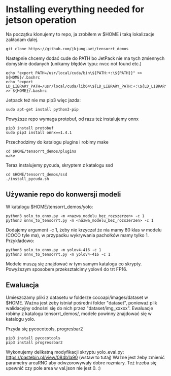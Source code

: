 # Installing everything needed for jetson operation

Na początku klonujemy to repo, ja zrobiłem w $HOME i taką lokalizacje zakładam dalej.
```
git clone https://github.com/jkjung-avt/tensorrt_demos
```
Następnie chcemy dodać cude do PATH bo JetPack nie ma tych zmiennych domyślnie dodanych
(unikamy błędów typu: nvcc not found etc.)
```
echo "export PATH=/usr/local/cuda/bin\${PATH:+:\${PATH}}" >> ${HOME}/.bashrc
echo "export LD_LIBRARY_PATH=/usr/local/cuda/lib64\${LD_LIBRARY_PATH:+:\${LD_LIBRARY_PATH}}" >> ${HOME}/.bashrc
```

Jetpack też nie ma pip3 więc jazda:
```
sudo apt-get install python3-pip
```

Powyższe repo wymaga protobuf, od razu też instalujemy onnx
```
pip3 install protobuf
sudo pip3 install onnx==1.4.1
```

Przechodzimy do katalogu plugins i robimy make
```
cd $HOME/tensorrt_demos/plugins
make 
```

Teraz instalujemy pycuda, skryptem z katalogu ssd
```
cd $HOME/tensorrt_demos/ssd
./install_pycuda.sh
```

## Używanie repo do konwersji modeli

W katalogu $HOME/tensorrt_demos/yolo:
```
python3 yolo_to_onnx.py -m <nazwa_modelu_bez_rozszerzen> -c 1 
python3 onnx_to_tensorrt.py -m <nazwa_modelu_bez_rozszerzen> -c 1
```
Dodajemy argument -c 1, żeby nie krzyczał że nia mamy 80 klas w modelu (COCO tyle ma), w przypadku wykrywania pachołków mamy tylko 1. 
Przykładowo: 
```
python3 yolo_to_onnx.py -m yolov4-416 -c 1 
python3 onnx_to_tensorrt.py -m yolov4-416 -c 1
```
Modele muszą się znajdować w tym samym katalogu co skrypty. Powyższym sposobem przekształcimy yolov4 do trt FP16.

## Ewaluacja
Umieszczamy pliki z datasetu w folderze cocoapi/images/dataset w $HOME. Ważna jest żeby istniał pośredni folder "dataset", ponieważ plik walidacyjny odnośni się do nich przez "dataset/img_xxxxx". 
Ewaluacje robimy z katalogu tensorrt_demos/, modele powinny znajdować się w katalogu yolo.

Przyda się pycocotools, progresbar2 
```
pip3 install pycocotools
pip3 install progressbar2
```

Wykonujemy delikatną modyfikacji skryptu yolo_eval.py: https://pastebin.pl/view/084b1a90 (wstaw to tutaj)
Ważne jest żeby zmienić parametry areaRNG aby odwzorowywały dobre rozmiary. 
Też trzeba się upewnić czy pole area w val.json nie jest 0. :) 


<!-- Pycocotools może nie chcieć się instalować z pipa wtedy: -->
<!-- ``` -->
<!-- pip3 install cython -->
<!-- git clone https://github.com/cocodataset/cocoapi -->
<!-- cd $HOME/cocoapi/PythonAPI -->
<!-- sudo make install  -->
<!-- ``` -->
